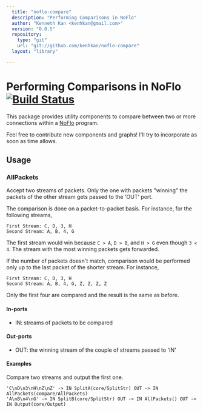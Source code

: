 ```yaml
---
  title: "noflo-compare"
  description: "Performing Comparisons in NoFlo"
  author: "Kenneth Kan <kenhkan@gmail.com>"
  version: "0.0.5"
  repository: 
    type: "git"
    url: "git://github.com/kenhkan/noflo-compare"
  layout: "library"

---
```

Performing Comparisons in NoFlo [![Build Status](https://secure.travis-ci.org/kenhkan/noflo-compare.png?branch=master)](https://travis-ci.org/kenhkan/noflo-compare)
===============================

This package provides utility components to compare between two or more
connections within a [NoFlo](http://noflojs.org/) program.

Feel free to contribute new components and graphs! I'll try to
incorporate as soon as time allows.


Usage
-------------------------------

### AllPackets ###

Accept two streams of packets. Only the one with packets "winning" the
packets of the other stream gets passed to the 'OUT' port.

The comparison is done on a packet-to-packet basis. For instance, for
the following streams,

    First Stream: C, D, 3, H
    Second Stream: A, B, 4, G

The first stream would win because `C > A`, `D > B`, and `H > G` even
though `3 < 4`. The stream with the most winning packets gets forwarded.

If the number of packets doesn't match, comparison would be performed
only up to the last packet of the shorter stream. For instance,

    First Stream: C, D, 3, H
    Second Stream: A, B, 4, G, Z, Z, Z, Z

Only the first four are compared and the result is the same as before.

#### In-ports

  * IN: streams of packets to be compared

#### Out-ports

  * OUT: the winning stream of the couple of streams passed to 'IN'

#### Examples

Compare two streams and output the first one.

    'C\nD\n3\nH\nZ\nZ' -> IN SplitA(core/SplitStr) OUT -> IN AllPackets(compare/AllPackets)
    'A\nB\n4\nG' -> IN SplitB(core/SplitStr) OUT -> IN AllPackets() OUT -> IN Output(core/Output)
